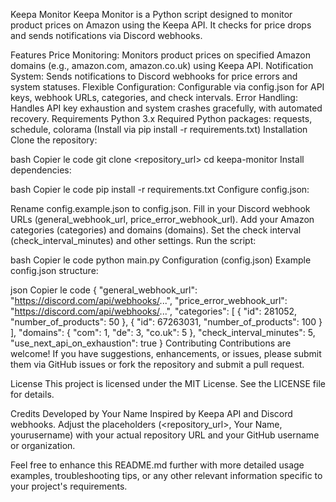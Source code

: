 Keepa Monitor
Keepa Monitor is a Python script designed to monitor product prices on Amazon using the Keepa API. It checks for price drops and sends notifications via Discord webhooks.

Features
Price Monitoring: Monitors product prices on specified Amazon domains (e.g., amazon.com, amazon.co.uk) using Keepa API.
Notification System: Sends notifications to Discord webhooks for price errors and system statuses.
Flexible Configuration: Configurable via config.json for API keys, webhook URLs, categories, and check intervals.
Error Handling: Handles API key exhaustion and system crashes gracefully, with automated recovery.
Requirements
Python 3.x
Required Python packages: requests, schedule, colorama (Install via pip install -r requirements.txt)
Installation
Clone the repository:

bash
Copier le code
git clone <repository_url>
cd keepa-monitor
Install dependencies:

bash
Copier le code
pip install -r requirements.txt
Configure config.json:

Rename config.example.json to config.json.
Fill in your Discord webhook URLs (general_webhook_url, price_error_webhook_url).
Add your Amazon categories (categories) and domains (domains).
Set the check interval (check_interval_minutes) and other settings.
Run the script:

bash
Copier le code
python main.py
Configuration (config.json)
Example config.json structure:

json
Copier le code
{
  "general_webhook_url": "https://discord.com/api/webhooks/...",
  "price_error_webhook_url": "https://discord.com/api/webhooks/...",
  "categories": [
    {
      "id": 281052,
      "number_of_products": 50
    },
    {
      "id": 67263031,
      "number_of_products": 100
    }
  ],
  "domains": {
    "com": 1,
    "de": 3,
    "co.uk": 5
  },
  "check_interval_minutes": 5,
  "use_next_api_on_exhaustion": true
}
Contributing
Contributions are welcome! If you have suggestions, enhancements, or issues, please submit them via GitHub issues or fork the repository and submit a pull request.

License
This project is licensed under the MIT License. See the LICENSE file for details.

Credits
Developed by Your Name
Inspired by Keepa API and Discord webhooks.
Adjust the placeholders (<repository_url>, Your Name, yourusername) with your actual repository URL and your GitHub username or organization.

Feel free to enhance this README.md further with more detailed usage examples, troubleshooting tips, or any other relevant information specific to your project's requirements.
